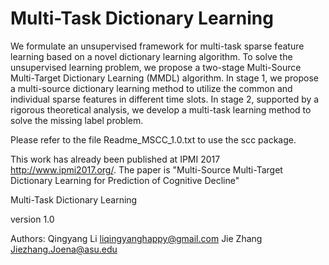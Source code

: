 # Multi-Task Dictionary Learning
We formulate an unsupervised framework for multi-task sparse feature learning based on a novel dictionary learning algorithm. To solve the unsupervised learning problem, we propose a two-stage Multi-Source Multi-Target Dictionary Learning (MMDL) algorithm. In stage 1, we propose a multi-source dictionary learning method to utilize the common and individual sparse features in different time slots. In stage 2, supported by a rigorous theoretical analysis, we develop a multi-task learning method to solve the missing label problem.

Please refer to the file Readme_MSCC_1.0.txt to use the scc package.

This work has already been published at IPMI 2017 http://www.ipmi2017.org/.
The paper is "Multi-Source Multi-Target Dictionary Learning for Prediction of Cognitive Decline"


Multi-Task Dictionary Learning

version 1.0

Authors: Qingyang Li  liqingyanghappy@gmail.com
	       Jie Zhang   Jiezhang.Joena@asu.edu

